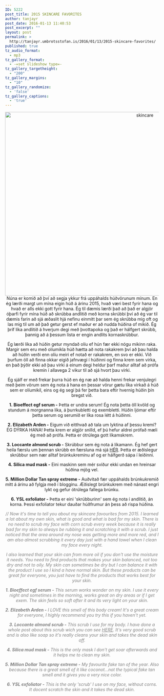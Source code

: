 ```yaml
---
ID: 5222
post_title: 2015 SKINCARE FAVORITES
author: tanjayr
post_date: 2016-01-13 11:40:53
post_excerpt: ""
layout: post
permalink: >
  http://tanjayr.umbrotsstofan.is/2016/01/13/2015-skincare-favorites/
published: true
tz_audio_format:
  - mp3
tz_gallery_format:
  - -=set slideshow type=-
tz_gallery_targetheight:
  - "200"
tz_gallery_margins:
  - "10"
tz_gallery_randomize:
  - 'false'
tz_gallery_captions:
  - 'true'
---
```

<p style="text-align: center;"><img class="aligncenter size-large wp-image-5231" src="http://www.tanjayr.com/wp-content/uploads/2016/01/skincare-1024x683.jpg" alt="skincare" width="900" height="600" />Núna er komið að því að segja ykkur frá uppáhalds húðvörunum mínum. En ég lærði margt um mína eigin húð á árinu 2015, hvað væri best fyrir hana og hvað er alls ekki gott fyrir hana. Ég til dæmis lærði það að það er algjör óþarfi fyrir mína húð að skrúbba andlitið með korna skrúbbi því að ég var til dæmis farin að sjá æðaslit hjá nefinu einmitt þar sem ég skrúbba mig oft og las mig til um að það getur gerst ef maður er að nudda húðina of mikið. Ég þríf líka andlitið á hverjum degi með þvottapoka og það er hálfgert skrúbb, þannig að á þessum lista er engin andlits kornaskrúbbur.</p>
<p style="text-align: center;">Ég lærði líka að húðin getur myndað olíu ef hún fær ekki nógu mikinn raka. Margir sem eru með olíumikla húð hætta að nota rakakrem því að þau halda að húðin verði enn olíu meiri ef notað er rakakrem, en svo er ekki. Við þurfum öll að finna okkar eigið jafnvægi í húðinni og finna krem sem virka, en það þýðir ekki að þau virki á einum degi heldur þarf maður alltaf að prófa kremin í allavega 2 vikur til að sjá hvort þau virki.</p>
<p style="text-align: center;">Ég sjálf er með frekar þurra húð en ég næ að halda henni frekar venjulegri með þeim vörum sem ég nota á hana en þessar vörur gætu líka virkað á húð sem er olíumikil, eins og ég segi þá fer þetta bara eftir hvernig húðin þín bregst við.</p>
<p style="text-align: center;"><strong>1. <span class="nwe">Bioeffect</span> <span class="nwe">egf</span> serum -</strong> Þetta er undra serum! Ég nota þetta öll kvöld og stundum á morgnanna líka, á þurrkubletti og <span class="nwe">exembletti</span>. Húðin ljómar eftir þetta serum og serumið er líka rosa létt á húðinni.</p>
<p style="text-align: center;"><strong>2. <span class="nwe">Elizabeth</span> <span class="nwe">Arden</span> -</strong> Eigum við eitthvað að tala um lyktina af þessu kremi? ÉG DÝRKA HANA! Þetta krem er algjör snilld, ef þú hefur aldrei prófað mæli ég með að prófa. Þetta er ótrúlega gott líkamskrem.</p>
<p style="text-align: center;"><strong>3. <span class="nwe">Loccante</span> <span class="nwe">almond</span> <span class="nwe">scrub</span> -</strong> Skrúbbur sem ég nota á líkamann. Ég hef gert heila færslu um þennan skrúbb en færsluna má sjá <a href="http://www.tanjayr.com/hudvorur-loccitane/" target="_blank">HÉR</a>. Þetta er æðislegur skrúbbur sem nær alltaf brúnkukreminu af og er hálfgerð sápa í leiðinni.</p>
<p style="text-align: center;"><strong>4. <span class="nwe">Silica</span> <span class="nwe">mud</span> mask -</strong> Eini maskinn sem mér svíður ekki undan en hreinsar húðina mjög vel.</p>
<p style="text-align: center;"><strong>5. <span class="nwe">Million</span> Dollar Tan <span class="nwe">spray</span> <span class="nwe">extreme</span> -</strong> Auðvitað fær uppáhalds brúnkukremið mitt á árinu að fylgja með í blogginu. Æðislegt brúnkukrem með nánast engri lykt og gefur ótrúlega fallega brúnku.</p>
<p style="text-align: center;"><strong>6. <span class="nwe">YSL</span> <span class="nwe">exfoliator</span> -</strong> Þetta er eini 'skrúbburinn' sem ég nota í andlitið, án korna. Þessi <span class="nwe">exfoliator</span> tekur dauðar húðfrumur án þess að rispa húðina.</p>
<p style="text-align: center;"><em><span style="color: #808080;">// Now it's time to tell you about my skincare favourites from 2015. I learned a lot about my own skin, what is good and what is bad for my skin. There is no need to scrub my face with corn scrub every week because it is really bad for my skin to always be rubbing it and scratching it with a scrub. I just noticed that the area around my nose was getting more and more red, and I am also almost scrubbing it every day just with a hand towel when I clean my face every night.</span></em></p>
<p style="text-align: center;"><em><span style="color: #808080;">I also learned that your skin can from more oil if you don't use the moisture it needs. You need to find products that makes your skin balanced, not too dry and not to oily. My skin can sometimes be dry but I can balance it with the product I use so I kind a have normal skin. But these products can be great for everyone, you just have to find the products that works best for your skin.</span></em></p>
<p style="text-align: center;"><em><span style="color: #808080;"><strong>1. <span class="nwe">Bioeffect</span> <span class="nwe">egf</span> serum -</strong> This serum works wonder on my skin. I use it every night and sometimes in the morning, works great on dry areas or if I get exem. The skin feels so soft after it and its very light on your skin.</span></em></p>
<p style="text-align: center;"><em><span style="color: #808080;"><strong>2. <span class="nwe">Elizabeth</span> <span class="nwe">Arden</span> -</strong> I LOVE this smell of this body cream! It's a great cream for everyone, I highly recommend you try this if you haven't yet.</span></em></p>
<p style="text-align: center;"><em><span style="color: #808080;"><strong>3. <span class="nwe">Loccante</span> <span class="nwe">almond</span> <span class="nwe">scrub</span> -</strong> This scrub I use for my body. I have done a whole post about this scrub wich you can see <a style="color: #808080;" href="http://www.tanjayr.com/hudvorur-loccitane/" target="_blank">HERE</a>. It's very good scrub and is also like soap so it's really cleans your skin and takes the dead skin off.</span></em></p>
<p style="text-align: center;"><em><span style="color: #808080;"><strong>4. <span class="nwe">Silica</span> <span class="nwe">mud</span> mask -</strong> This is the only mask I don't get soar afterwards and it helps me to clean my skin.</span></em></p>
<p style="text-align: center;"><em><span style="color: #808080;"><strong>5. <span class="nwe">Million</span> Dollar Tan <span class="nwe">spray</span> <span class="nwe">extreme</span> -</strong> My favourite fake tan of the year. Also because there is a great smell of it like coconot...not the typical fake tan smell and it gives you a very nice color.</span></em></p>
<p style="text-align: center;"><em><span style="color: #808080;"><strong>6. <span class="nwe">YSL</span> <span class="nwe">exfoliator</span> -</strong> This is the only 'scrub' I use on my face, without corns. It docent scratch the skin and it takes the dead skin.</span></em></p>